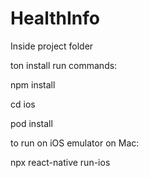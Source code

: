 # HealthInfo

Inside project folder

ton install run commands:

npm install

cd ios

pod install

to run on iOS emulator on Mac:

npx react-native run-ios
